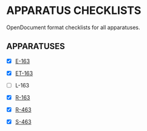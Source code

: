 # APPARATUS CHECKLISTS

OpenDocument format checklists for all apparatuses.

## APPARATUSES

- [X] [E-163](https://github.com/dayvillefire/apparatus-checklists/blob/master/DFC%20-%20Engine%20163%20Checklist.pdf)
- [X] [ET-163](https://github.com/dayvillefire/apparatus-checklists/blob/master/DFC%20-%20Engine%20Tank%20163%20Checklist.pdf)
- [ ] L-163
- [X] [R-163](https://github.com/dayvillefire/apparatus-checklists/blob/master/DFC%20-%20Rescue%20163%20Checklist.pdf)
- [X] [R-463](https://github.com/dayvillefire/apparatus-checklists/blob/master/DFC%20-%20Rescue%20463%20Checklist.pdf)
- [X] [S-463](https://github.com/dayvillefire/apparatus-checklists/blob/master/DFC%20-%20Service%20163%20Checklist.pdf)

